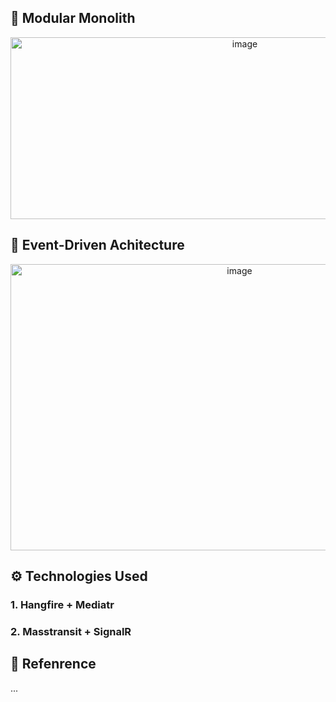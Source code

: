 ## 🧱 Modular Monolith
<div align="center"> 
  <img width="734" height="291" alt="image" src="https://github.com/user-attachments/assets/f3ffad49-6fe6-4e4a-b148-4e1e7d39e8fc" />
</div>

## 🚀 Event-Driven Achitecture
<div align="center">
  <img width="717" height="458" alt="image" src="https://github.com/user-attachments/assets/5e177781-0243-4e1a-8f20-055679bf6392" />
</div>

## ⚙️ Technologies Used

### 1. Hangfire + Mediatr

### 2. Masstransit + SignalR

## 🔗 Refenrence
...

